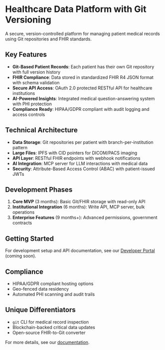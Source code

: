 # Healthcare Data Platform with Git Versioning

A secure, version-controlled platform for managing patient medical records using Git repositories and FHIR standards.

## Key Features

- **Git-Based Patient Records**: Each patient has their own Git repository with full version history
- **FHIR Compliance**: Data stored in standardized FHIR R4 JSON format with schema validation
- **Secure API Access**: OAuth 2.0 protected RESTful API for healthcare institutions
- **AI-Powered Insights**: Integrated medical question-answering system with PHI protection
- **Compliance Ready**: HIPAA/GDPR compliant with audit logging and access controls

## Technical Architecture

- **Data Storage**: Git repositories per patient with branch-per-institution pattern
- **Large Files**: IPFS with CID pointers for DICOM/PACS imaging
- **API Layer**: RESTful FHIR endpoints with webhook notifications
- **AI Integration**: MCP server for LLM interactions with medical data
- **Security**: Attribute-Based Access Control (ABAC) with patient-issued JWTs

## Development Phases

1. **Core MVP** (3 months): Basic Git/FHIR storage with read-only API
2. **Institutional Integration** (6 months): Write API, MCP server, bulk operations
3. **Enterprise Features** (9 months+): Advanced permissions, government contracts

## Getting Started

For development setup and API documentation, see our [Developer Portal](#) (coming soon).

## Compliance

- HIPAA/GDPR compliant hosting options
- Geo-fenced data residency
- Automated PHI scanning and audit trails

## Unique Differentiators

- `git` CLI for medical record inspection
- Blockchain-backed critical data updates
- Open-source FHIR-to-Git converter

For more details, see our [documentation](/docs).
